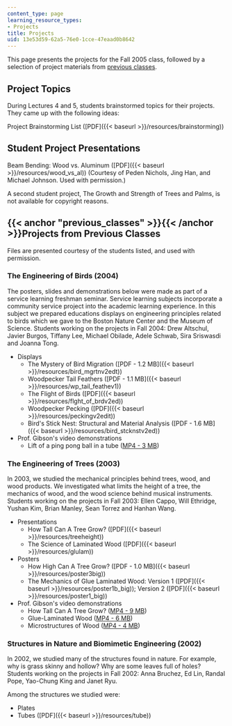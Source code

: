 ```yaml
---
content_type: page
learning_resource_types:
- Projects
title: Projects
uid: 13e53d59-62a5-76e0-1cce-47eaad0b8642
---
```


This page presents the projects for the Fall 2005 class, followed by a selection of project materials from [previous classes](#previous_classes).

Project Topics
--------------

During Lectures 4 and 5, students brainstormed topics for their projects. They came up with the following ideas:

Project Brainstorming List ([PDF]({{< baseurl >}}/resources/brainstorming))

Student Project Presentations
-----------------------------

Beam Bending: Wood vs. Aluminum ([PDF]({{< baseurl >}}/resources/wood_vs_al)) (Courtesy of Peden Nichols, Jing Han, and Michael Johnson. Used with permission.)

A second student project, The Growth and Strength of Trees and Palms, is not available for copyright reasons.

{{< anchor "previous_classes" >}}{{< /anchor >}}Projects from Previous Classes
------------------------------------------------------------------------------

Files are presented courtesy of the students listed, and used with permission.

### The Engineering of Birds (2004)

The posters, slides and demonstrations below were made as part of a service learning freshman seminar. Service learning subjects incorporate a community service project into the academic learning experience. In this subject we prepared educations displays on engineering principles related to birds which we gave to the Boston Nature Center and the Museum of Science. Students working on the projects in Fall 2004: Drew Altschul, Javier Burgos, Tiffany Lee, Michael Obilade, Adele Schwab, Sira Sriswasdi and Joanna Tong.

*   Displays
    *   The Mystery of Bird Migration ([PDF - 1.2 MB]({{< baseurl >}}/resources/bird_mgrtnv2edt))
    *   Woodpecker Tail Feathers ([PDF - 1.1 MB]({{< baseurl >}}/resources/wp_tail_feathev1))
    *   The Flight of Birds ([PDF]({{< baseurl >}}/resources/flght_of_brdv2ed))
    *   Woodpecker Pecking ([PDF]({{< baseurl >}}/resources/peckingv2edit))
    *   Bird's Stick Nest: Structural and Material Analysis ([PDF - 1.6 MB]({{< baseurl >}}/resources/bird_stcknstv2ed))
*   Prof. Gibson's video demonstrations
    *   Lift of a ping pong ball in a tube ([MP4 - 3 MB](http://www.archive.org/download/MIT3.A24F04/ocw-3.A24-gibson-demo-220k.mp4))

### The Engineering of Trees (2003)

In 2003, we studied the mechanical principles behind trees, wood, and wood products. We investigated what limits the height of a tree, the mechanics of wood, and the wood science behind musical instruments. Students working on the projects in Fall 2003: Ellen Cappo, Will Ethridge, Yushan Kim, Brian Manley, Sean Torrez and Hanhan Wang.

*   Presentations
    *   How Tall Can A Tree Grow? ([PDF]({{< baseurl >}}/resources/treeheight))
    *   The Science of Laminated Wood ([PDF]({{< baseurl >}}/resources/glulam))
*   Posters
    *   How High Can A Tree Grow? ([PDF - 1.0 MB]({{< baseurl >}}/resources/poster3big))
    *   The Mechanics of Glue Laminated Wood: Version 1 ([PDF]({{< baseurl >}}/resources/poster1b_big)); Version 2 ([PDF]({{< baseurl >}}/resources/poster1_big))
*   Prof. Gibson's video demonstrations
    *   How Tall Can A Tree Grow? ([MP4 - 9 MB](http://www.archive.org/download/MIT3.A24F04/ocw-3.A24_one-220k.mp4))
    *   Glue-Laminated Wood ([MP4 - 6 MB](http://www.archive.org/download/MIT3.A24F04/ocw-3.A24_two-220k.mp4))
    *   Microstructures of Wood ([MP4 - 4 MB](http://www.archive.org/download/MIT3.A24F04/ocw-3.A24_three-220k.mp4))

### Structures in Nature and Biomimetic Engineering (2002)

In 2002, we studied many of the structures found in nature. For example, why is grass skinny and hollow? Why are some leaves full of holes? Students working on the projects in Fall 2002: Anna Bruchez, Ed Lin, Randal Pope, Yao-Chung King and Janet Ryu.

Among the structures we studied were:

*   Plates
*   Tubes ([PDF]({{< baseurl >}}/resources/tube))